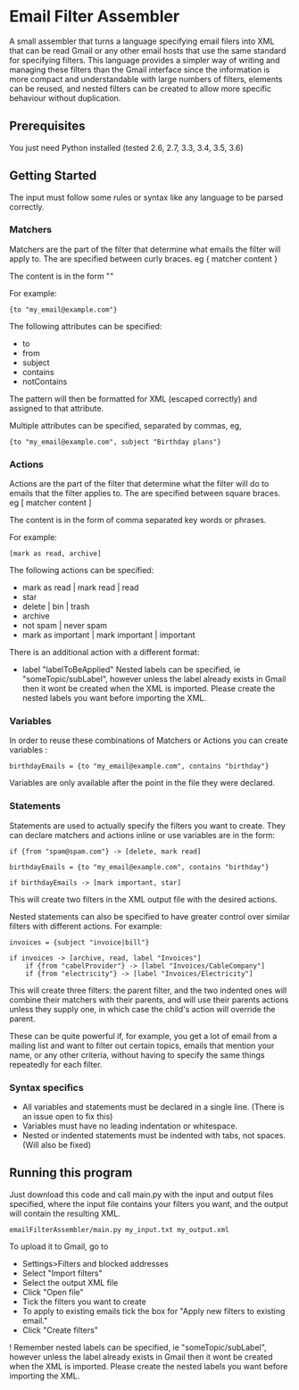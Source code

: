 # Email Filter Assembler

A small assembler that turns a language specifying email filers into XML that can be read Gmail
or any other email hosts that use the same standard for specifying filters. 
This language provides a simpler way of writing and managing these filters than the 
Gmail interface since the information is more compact and understandable with 
large numbers of filters, elements can be reused, and nested filters can be created to 
allow more specific behaviour without duplication.


## Prerequisites

You just need Python installed (tested 2.6, 2.7, 3.3, 3.4, 3.5, 3.6)

## Getting Started

The input must follow some rules or syntax like any language to be parsed correctly.

### Matchers

Matchers are the part of the filter that determine what emails the filter will apply to.
The are specified between curly braces. eg { matcher content }

The content is in the form <attribute> "<pattern>"

For example:
``` 
{to "my_email@example.com"}
```
The following attributes can be specified:
* to
* from
* subject
* contains
* notContains

The pattern will then be formatted for XML (escaped correctly) and assigned to that
attribute.

Multiple attributes can be specified, separated by commas, eg,
```
{to "my_email@example.com", subject "Birthday plans"}
```

### Actions

Actions are the part of the filter that determine what the filter will do to emails 
that the filter applies to.
The are specified between square braces. eg [ matcher content ]

The content is in the form of comma separated key words or phrases.

For example:
``` 
[mark as read, archive]
```
The following actions can be specified:
* mark as read | mark read | read
* star
* delete | bin | trash
* archive
* not spam | never spam
* mark as important | mark important | important

There is an additional action with a different format:
* label "labelToBeApplied"
Nested labels can be specified, ie "someTopic/subLabel", however unless the label already
exists in Gmail then it wont be created when the XML is imported. Please create the nested
labels you want before importing the XML.

### Variables

In order to reuse these combinations of Matchers or Actions you can create variables :
```
birthdayEmails = {to "my_email@example.com", contains "birthday"}
```
Variables are only available after the point in the file they were declared.

### Statements

Statements are used to actually specify the filters you want to create. 
They can declare matchers and actions inline or use variables are in the form:
```
if {from "spam@spam.com"} -> [delete, mark read]

birthdayEmails = {to "my_email@example.com", contains "birthday"}

if birthdayEmails -> [mark important, star]
```
This will create two filters in the XML output file with the desired actions.

Nested statements can also be specified to have greater control over similar filters
with different actions. For example:
```
invoices = {subject "invoice|bill"}

if invoices -> [archive, read, label "Invoices"]
	if {from "cabelProvider"} -> [label "Invoices/CableCompany"]
	if {from "electricity"} -> [label "Invoices/Electricity"]
```
This will create three filters: the parent filter, and the two indented ones will combine 
their matchers with their parents, and will use their parents actions unless they 
supply one, in which case the child's action will override the parent.

These can be quite powerful if, for example, you get a lot of email from a mailing list
and want to filter out certain topics, emails that mention your name, or any other criteria, 
without having to specify the same things repeatedly for each filter. 

### Syntax specifics
* All variables and statements must be declared in a single line. (There is an issue open
to fix this)
* Variables must have no leading indentation or whitespace.
* Nested or indented statements must be indented with tabs, not spaces. (Will also be fixed) 

## Running this program

Just download this code and call main.py with the input and output files specified, where
the input file contains your filters you want, and the output will contain the resulting
XML.

```
emailFilterAssembler/main.py my_input.txt my_output.xml
```

To upload it to Gmail, go to 
* Settings>Filters and blocked addresses
* Select "Import filters"
* Select the output XML file
* Click "Open file"
* Tick the filters you want to create
* To apply to existing emails tick the box for "Apply new filters to existing email."
* Click "Create filters"

! Remember nested labels can be specified, ie "someTopic/subLabel", however 
unless the label already exists in Gmail then it wont be created when the XML 
is imported. Please create the nested labels you want before importing the XML.